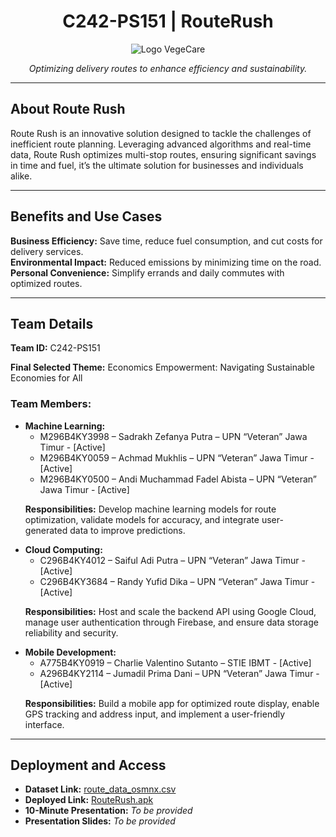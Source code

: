<!DOCTYPE html>
<html lang="en">
<head>
  <meta charset="UTF-8">
  <meta name="viewport" content="width=device-width, initial-scale=1.0">
</head>
<body>
<div align="center">
  <h1>C242-PS151 | RouteRush</h1>
  <img src="https://github.com/user-attachments/assets/62876220-a20a-473f-8e46-8e464df8d1c0" alt="Logo VegeCare">
  <p> 
    <i>Optimizing delivery routes to enhance efficiency and sustainability.</i>
  </p>
</div>

  <hr>

  <h2>About Route Rush</h2>
  <p>
    Route Rush is an innovative solution designed to tackle the challenges of inefficient route planning. 
    Leveraging advanced algorithms and real-time data, Route Rush optimizes multi-stop routes, ensuring significant savings in time and fuel,
    it’s the ultimate solution for businesses and individuals alike.
  </p>

  <hr>

  <h2>Benefits and Use Cases</h2>
  <p>
    <b>Business Efficiency:</b> Save time, reduce fuel consumption, and cut costs for delivery services.<br>
    <b>Environmental Impact:</b> Reduced emissions by minimizing time on the road.<br>
    <b>Personal Convenience:</b> Simplify errands and daily commutes with optimized routes.
  </p>
  
  <hr>
  
  <h2>Team Details</h2>
  <p><b>Team ID:</b> C242-PS151</p>
  <p><b>Final Selected Theme:</b> Economics Empowerment: Navigating Sustainable Economies for All</p>

  <h3>Team Members:</h3>
  <ul>
    <li><b>Machine Learning:</b>
      <ul>
        <li>M296B4KY3998 – Sadrakh Zefanya Putra – UPN “Veteran” Jawa Timur - [Active]</li>
        <li>M296B4KY0059 – Achmad Mukhlis – UPN “Veteran” Jawa Timur - [Active]</li>
        <li>M296B4KY0500 – Andi Muchammad Fadel Abista – UPN “Veteran” Jawa Timur - [Active]</li>
      </ul>
      <p><b>Responsibilities:</b> Develop machine learning models for route optimization, validate models for accuracy, and integrate user-generated data to improve predictions.</p>
    </li>
    <li><b>Cloud Computing:</b>
      <ul>
        <li>C296B4KY4012 – Saiful Adi Putra – UPN “Veteran” Jawa Timur - [Active]</li>
        <li>C296B4KY3684 – Randy Yufid Dika – UPN “Veteran” Jawa Timur - [Active]</li>
      </ul>
      <p><b>Responsibilities:</b> Host and scale the backend API using Google Cloud, manage user authentication through Firebase, and ensure data storage reliability and security.</p>
    </li>
    <li><b>Mobile Development:</b>
      <ul>
        <li>A775B4KY0919 – Charlie Valentino Sutanto – STIE IBMT - [Active]</li>
        <li>A296B4KY2114 – Jumadil Prima Dani – UPN “Veteran” Jawa Timur - [Active]</li>
      </ul>
      <p><b>Responsibilities:</b> Build a mobile app for optimized route display, enable GPS tracking and address input, and implement a user-friendly interface.</p>
    </li>
  </ul>

  <hr>

  <h2>Deployment and Access</h2>
  <ul>
    <li><b>Dataset Link:</b> <a href="https://drive.google.com/file/d/1QunLUfakufDa34CADh4IzXoh5k-ayXqf/view?usp=drive_link" target="_blank">route_data_osmnx.csv</a></li>
    <li><b>Deployed Link:</b> <a href="https://drive.google.com/file/d/15ApvsG0wM1GqD-84nzNzqKoHENyR_pUd/view?usp=drive_link" target="_blank">RouteRush.apk</a></li>
    <li><b>10-Minute Presentation:</b> <i>To be provided</i></li>
    <li><b>Presentation Slides:</b> <i>To be provided</i></li>
  </ul>
</body>
</html>
